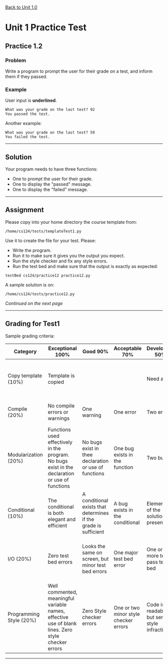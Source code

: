 <a href="../1.0-First-Program/README.md">Back to Unit 1.0</a>

# Unit 1 Practice Test

## Practice 1.2

### Problem

Write a program to prompt the user for their grade on a test, and inform them if they passed.

### Example

User input is **underlined**.

```
What was your grade on the last test? 92
You passed the test.
```
Another example:

```
What was your grade on the last test? 59
You failed the test.
```

---

## Solution

Your program needs to have three functions:
- One to prompt the user for their grade.
- One to display the "passed" message.
- One to display the "failed" message.

---

## Assignment

Please copy into your home directory the course template from:

```
/home/cs124/tests/templateTest1.py
```

Use it to create the file for your test. Please:

- Write the program.
- Run it to make sure it gives you the output you expect.
- Run the style checker and fix any style errors.
- Run the test bed and make sure that the output is exactly as expected:

```
testBed cs124/practice12 practice12.py
```

A sample solution is on:

```
/home/cs124/tests/practice12.py
```

*Continued on the next page*

---

## Grading for Test1

Sample grading criteria:

| Category                | Exceptional 100%                                                                                   | Good 90%                                                        | Acceptable 70%                        | Developing 50%                                  | Missing 0%                                                          |
| ----------------------- | -------------------------------------------------------------------------------------------------- | --------------------------------------------------------------- | ------------------------------------- | ----------------------------------------------- | ------------------------------------------------------------------- |
| Copy template (10%)     | Template is copied                                                                                 |                                                                 |                                       | Need a hint                                     | Something other than the standard template is used                  |
| Compile (20%)           | No compile errors or warnings                                                                      | One warning                                                     | One error                             | Two errors                                      | Three or more compile errors                                        |
| Modularization (20%)    | Functions used effectively in the program. No bugs exist in the declaration or use of functions    | No bugs exist in thee declaration or use of functions           | One bug exists in the function        | Two bugs                                        | All the code exists in one function                                 |
| Conditional (10%)       | The conditional is both elegant and efficient                                                      | A conditional exists that determines if the grade is sufficient | A bug exists in the conditional       | Elements of the solution are present            | No attempt was made at the solution                                 |
| I/O (20%)               | Zero test bed errors                                                                               | Looks the same on screen, but minor test bed errors             | One major test bed error              | One or more tests pass test bed                 | Program input and output do not resemble the problem                |
| Programming Style (20%) | Well commented, meaningful variable names, effective use of blank lines. Zero style checker errors | Zero Style checker errors                                       | One or two minor style checker errors | Code is readable, but serious style infractions | No evidence of the principles of "elements of style" in the program |

---
